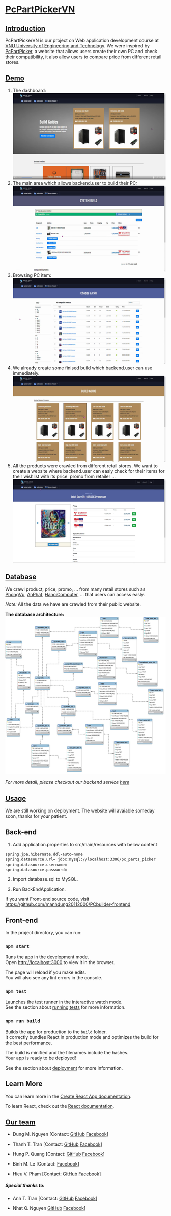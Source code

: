 # [PcPartPickerVN](name)

## [Introduction](#introduction)
PcPartPickerVN is our project on Web application development course at [VNU University of Engineering and Technology](http://uet.vnu.edu.vn/).
We were inspired by [PcPartPicker](http://pcpartpicker.com), a website that allows users create their own PC and check their compatibility, it also allow users to compare price from different retail stores.

## [Demo](demo)

1. The dashboard:
![Dashboard](src/main/frontend/images/dashboard.png)
2. The main area which allows backend.user to build their PC:
![Main area](src/main/frontend/images/build-pc.png)
3. Browsing PC item:
![Browsing](src/main/frontend/images/browse-product.png)
4. We already create some finised build which backend.user can use immediately.
![Guild](src/main/frontend/images/guild.png)
5. All the products were crawled from different retail stores. We want to create a website where backend.user can easly check for their items for their wishlist with its price, promo from retailer ...
![Product-detail](src/main/frontend/images/view-product.png)

## [Database](data)
We crawl product, price, promo, ... from many retail stores such as [PhongVu](https://phongvu.vn/), [AnPhat](https://www.anphatpc.com.vn/), [HanoiComputer](https://www.hanoicomputer.vn/), ... that users can access easly.

*Note:* All the data we have are crawled from their public website.

**The database architecture:**
![DB-Architecture](src/main/frontend/images/database.jpg)

*For more detail, please checkout our backend service [here](https://github.com/amaggat/PcPartPickerVN_BackEndService)*

## [Usage](usage)
We are still working on deployment. 
The website will avaiable someday soon, thanks for your patient.

## Back-end

1. Add application.properties to src/main/resources with below content

```
spring.jpa.hibernate.ddl-auto=none
spring.datasource.url= jdbc:mysql://localhost:3306/pc_parts_picker
spring.datasource.username= 
spring.datasource.password=  
```

2. Import database.sql to MySQL.

3. Run BackEndApplication.

If you want Front-end source code, visit https://github.com/manhdung20112000/PCbuilder-frontend

## Front-end

In the project directory, you can run:

### `npm start`

Runs the app in the development mode.\
Open [http://localhost:3000](http://localhost:3000) to view it in the browser.

The page will reload if you make edits.\
You will also see any lint errors in the console.

### `npm test`

Launches the test runner in the interactive watch mode.\
See the section about [running tests](https://facebook.github.io/create-react-app/docs/running-tests) for more information.

### `npm run build`

Builds the app for production to the `build` folder.\
It correctly bundles React in production mode and optimizes the build for the best performance.

The build is minified and the filenames include the hashes.\
Your app is ready to be deployed!

See the section about [deployment](https://facebook.github.io/create-react-app/docs/deployment) for more information.


## Learn More

You can learn more in the [Create React App documentation](https://facebook.github.io/create-react-app/docs/getting-started).

To learn React, check out the [React documentation](https://reactjs.org/).


## [Our team](team)
- Dung M. Nguyen 
[Contact: [GitHub](https://github.com/manhdung20112000) [Facebook](https://www.facebook.com/nmd2000)]

- Thanh T. Tran
[Contact: [GitHub](https://github.com/amaggat) [Facebook](https://www.facebook.com/thanhtt.amg/)]

- Hung P. Quang
[Contact: [GitHub](https://github.com/heor2807) [Facebook](https://www.facebook.com/srw.king)]

- Binh M. Le
[Contact: [Facebook](https://www.facebook.com/luke.shrek)]

- Hieu V. Pham
[Contact: [GitHub](https://github.com/hieuphamjr) [Facebook](https://www.facebook.com/HieuPhamJR11)]

##### *Special thanks to:*
- Anh T. Tran
[Contact: [GitHub](https://github.com/zzNuAzz) [Facebook](https://www.facebook.com/SoNguyenTo216/)]
  
- Nhat Q. Nguyen [GitHub](https://github.com/fuzeless) [Facebook](https://www.facebook.com/fuzeless/)]


